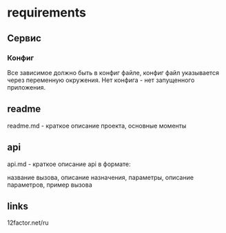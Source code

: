 # requirements

## Сервис

### Конфиг

Все зависимое должно быть в конфиг файле, конфиг файл указывается через переменную окружения.
Нет конфига - нет запущенного приложения.

## readme

readme.md - краткое описание проекта, основные моменты

## api

api.md - краткое описание api в формате:

название вызова, описание назначения, параметры, описание параметров, пример вызова




## links


12factor.net/ru
